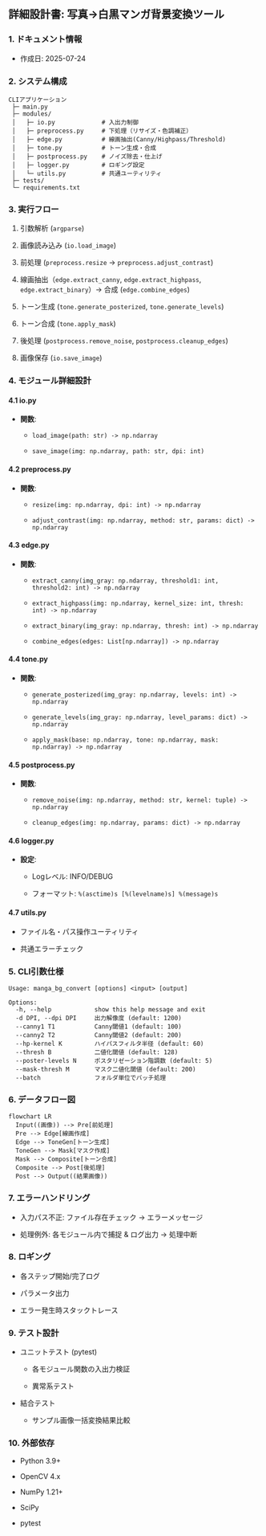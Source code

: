 ## 詳細設計書: 写真→白黒マンガ背景変換ツール

### 1. ドキュメント情報

- 作成日: 2025-07-24
    
### 2. システム構成

```
CLIアプリケーション
 ├─ main.py
 ├─ modules/
 │   ├─ io.py             # 入出力制御
 │   ├─ preprocess.py     # 下処理（リサイズ・色調補正）
 │   ├─ edge.py           # 線画抽出(Canny/Highpass/Threshold)
 │   ├─ tone.py           # トーン生成・合成
 │   ├─ postprocess.py    # ノイズ除去・仕上げ
 │   ├─ logger.py         # ロギング設定
 │   └─ utils.py          # 共通ユーティリティ
 ├─ tests/
 └─ requirements.txt
```

### 3. 実行フロー

1. 引数解析 (`argparse`)
    
2. 画像読み込み (`io.load_image`)
    
3. 前処理 (`preprocess.resize` → `preprocess.adjust_contrast`)
    
4. 線画抽出（`edge.extract_canny`, `edge.extract_highpass`, `edge.extract_binary`）→ 合成 (`edge.combine_edges`)
    
5. トーン生成 (`tone.generate_posterized`, `tone.generate_levels`)
    
6. トーン合成 (`tone.apply_mask`)
    
7. 後処理 (`postprocess.remove_noise`, `postprocess.cleanup_edges`)
    
8. 画像保存 (`io.save_image`)
    

### 4. モジュール詳細設計

#### 4.1 io.py

- **関数**:
    
    - `load_image(path: str) -> np.ndarray`
        
    - `save_image(img: np.ndarray, path: str, dpi: int)`
        

#### 4.2 preprocess.py

- **関数**:
    
    - `resize(img: np.ndarray, dpi: int) -> np.ndarray`
        
    - `adjust_contrast(img: np.ndarray, method: str, params: dict) -> np.ndarray`
        

#### 4.3 edge.py

- **関数**:
    
    - `extract_canny(img_gray: np.ndarray, threshold1: int, threshold2: int) -> np.ndarray`
        
    - `extract_highpass(img: np.ndarray, kernel_size: int, thresh: int) -> np.ndarray`
        
    - `extract_binary(img_gray: np.ndarray, thresh: int) -> np.ndarray`
        
    - `combine_edges(edges: List[np.ndarray]) -> np.ndarray`
        

#### 4.4 tone.py

- **関数**:
    
    - `generate_posterized(img_gray: np.ndarray, levels: int) -> np.ndarray`
        
    - `generate_levels(img_gray: np.ndarray, level_params: dict) -> np.ndarray`
        
    - `apply_mask(base: np.ndarray, tone: np.ndarray, mask: np.ndarray) -> np.ndarray`
        

#### 4.5 postprocess.py

- **関数**:
    
    - `remove_noise(img: np.ndarray, method: str, kernel: tuple) -> np.ndarray`
        
    - `cleanup_edges(img: np.ndarray, params: dict) -> np.ndarray`
        

#### 4.6 logger.py

- **設定**:
    
    - Logレベル: INFO/DEBUG
        
    - フォーマット: `%(asctime)s [%(levelname)s] %(message)s`
        

#### 4.7 utils.py

- ファイル名・パス操作ユーティリティ
    
- 共通エラーチェック
    

### 5. CLI引数仕様

```
Usage: manga_bg_convert [options] <input> [output]

Options:
  -h, --help            show this help message and exit
  -d DPI, --dpi DPI     出力解像度 (default: 1200)
  --canny1 T1           Canny閾値1 (default: 100)
  --canny2 T2           Canny閾値2 (default: 200)
  --hp-kernel K         ハイパスフィルタ半径 (default: 60)
  --thresh B            二値化閾値 (default: 128)
  --poster-levels N     ポスタリゼーション階調数 (default: 5)
  --mask-thresh M       マスク二値化閾値 (default: 200)
  --batch               フォルダ単位でバッチ処理
```

### 6. データフロー図

```mermaid
flowchart LR
  Input((画像)) --> Pre[前処理]
  Pre --> Edge[線画作成]
  Edge --> ToneGen[トーン生成]
  ToneGen --> Mask[マスク作成]
  Mask --> Composite[トーン合成]
  Composite --> Post[後処理]
  Post --> Output((結果画像))
```

### 7. エラーハンドリング

- 入力パス不正: ファイル存在チェック → エラーメッセージ
    
- 処理例外: 各モジュール内で捕捉 & ログ出力 → 処理中断
    

### 8. ロギング

- 各ステップ開始/完了ログ
    
- パラメータ出力
    
- エラー発生時スタックトレース
    

### 9. テスト設計

- ユニットテスト (pytest)
    
    - 各モジュール関数の入出力検証
        
    - 異常系テスト
        
- 結合テスト
    
    - サンプル画像一括変換結果比較
        

### 10. 外部依存

- Python 3.9+
    
- OpenCV 4.x
    
- NumPy 1.21+
    
- SciPy
    
- pytest
